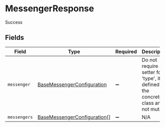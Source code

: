 # MessengerResponse

Success


## Fields

| Field                                                                                      | Type                                                                                       | Required                                                                                   | Description                                                                                |
| ------------------------------------------------------------------------------------------ | ------------------------------------------------------------------------------------------ | ------------------------------------------------------------------------------------------ | ------------------------------------------------------------------------------------------ |
| `messenger`                                                                                | [BaseMessengerConfiguration](../../models/shared/basemessengerconfiguration.md)            | :heavy_minus_sign:                                                                         | Do not require a setter for 'type', it is defined by the concrete class and is not mutable |
| `messengers`                                                                               | [BaseMessengerConfiguration](../../models/shared/basemessengerconfiguration.md)[]          | :heavy_minus_sign:                                                                         | N/A                                                                                        |
